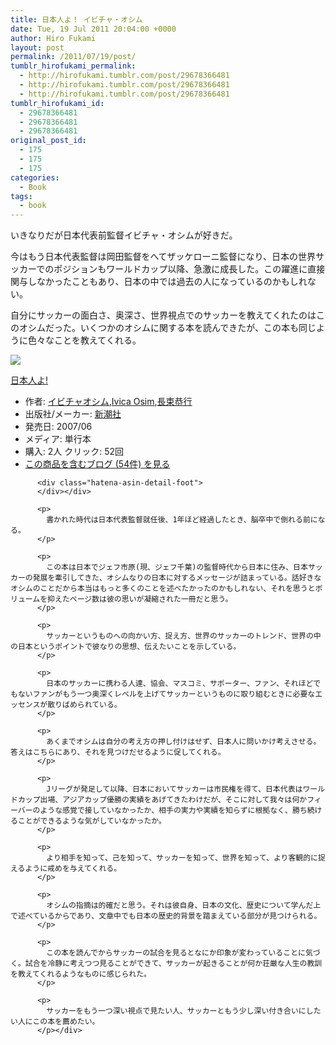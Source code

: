 ```yaml
---
title: 日本人よ！ イビチャ・オシム
date: Tue, 19 Jul 2011 20:04:00 +0000
author: Hiro Fukami
layout: post
permalink: /2011/07/19/post/
tumblr_hirofukami_permalink:
  - http://hirofukami.tumblr.com/post/29678366481
  - http://hirofukami.tumblr.com/post/29678366481
  - http://hirofukami.tumblr.com/post/29678366481
tumblr_hirofukami_id:
  - 29678366481
  - 29678366481
  - 29678366481
original_post_id:
  - 175
  - 175
  - 175
categories:
  - Book
tags:
  - book
---
```

<div class="section">
  <p>
    いきなりだが日本代表前監督イビチャ・オシムが好きだ。
  </p>
  
  <p>
    今はもう日本代表監督は岡田監督をへてザッケローニ監督になり、日本の世界サッカーでのポジションもワールドカップ以降、急激に成長した。この躍進に直接関与しなかったこともあり、日本の中では過去の人になっているのかもしれない。
  </p>
  
  <p>
    自分にサッカーの面白さ、奥深さ、世界視点でのサッカーを教えてくれたのはこのオシムだった。いくつかのオシムに関する本を読んできたが、この本も同じように色々なことを教えてくれる。
  </p>
  
  <div class="hatena-asin-detail">
    <p>
      <a href="http://www.amazon.co.jp/gp/product/4105055712/ref=as_li_tf_il?ie=UTF8&camp=247&creative=1211&creativeASIN=4105055712&linkCode=as2&tag=dsea-22" target="_blank"><img border="0" src="http://ws.assoc-amazon.jp/widgets/q?_encoding=UTF8&ASIN=4105055712&Format=_SL160_&ID=AsinImage&MarketPlace=JP&ServiceVersion=20070822&WS=1&tag=dsea-22" /></a><img src="http://www.assoc-amazon.jp/e/ir?t=dsea-22&l=as2&o=9&a=4105055712" width="1" height="1" border="0" alt="" style="border:none!important;margin:0!important;" /> <div class="hatena-asin-detail-info">
        <p>
          <a href="http://www.amazon.co.jp/gp/product/4105055712/ref=as_li_tf_tl?ie=UTF8&camp=247&creative=1211&creativeASIN=4105055712&linkCode=as2&tag=dsea-22" target="_blank">日本人よ!</a><img src="http://www.assoc-amazon.jp/e/ir?t=dsea-22&l=as2&o=9&a=4105055712" width="1" height="1" border="0" alt="" style="border:none!important;margin:0!important;" /> <ul>
            <li>
              <span class="hatena-asin-detail-label">作者:</span> <a href="http://d.hatena.ne.jp/keyword/%A5%A4%A5%D3%A5%C1%A5%E3%A5%AA%A5%B7%A5%E0" class="keyword" target="_blank">イビチャオシム</a>,<a href="http://d.hatena.ne.jp/keyword/Ivica%20Osim" class="keyword" target="_blank">Ivica Osim</a>,<a href="http://d.hatena.ne.jp/keyword/%C4%B9%C2%AB%B6%B3%B9%D4" class="keyword" target="_blank">長束恭行</a>
            </li>
            <li>
              <span class="hatena-asin-detail-label">出版社/メーカー:</span> <a href="http://d.hatena.ne.jp/keyword/%BF%B7%C4%AC%BC%D2" class="keyword" target="_blank">新潮社</a>
            </li>
            <li>
              <span class="hatena-asin-detail-label">発売日:</span> 2007/06
            </li>
            <li>
              <span class="hatena-asin-detail-label">メディア:</span> 単行本
            </li>
            <li>
              <span class="hatena-asin-detail-label">購入</span>: 2人 <span class="hatena-asin-detail-label">クリック</span>: 52回
            </li>
            <li>
              <a href="http://d.hatena.ne.jp/asin/4105055712" target="_blank">この商品を含むブログ (54件) を見る</a>
            </li>
          </ul></div> 
          
          <div class="hatena-asin-detail-foot">
          </div></div> 
          
          <p>
            書かれた時代は日本代表監督就任後、1年ほど経過したとき、脳卒中で倒れる前になる。
          </p>
          
          <p>
            この本は日本でジェフ市原(現、ジェフ千葉)の監督時代から日本に住み、日本サッカーの発展を牽引してきた、オシムなりの日本に対するメッセージが詰まっている。話好きなオシムのことだから本当はもっと多くのことを述べたかったのかもしれない、それを思うとボリュームを抑えたページ数は彼の思いが凝縮された一冊だと思う。
          </p>
          
          <p>
            サッカーというものへの向かい方、捉え方、世界のサッカーのトレンド、世界の中の日本というポイントで彼なりの思想、伝えたいことを示している。
          </p>
          
          <p>
            日本のサッカーに携わる人達、協会、マスコミ、サポーター、ファン、それほどでもないファンがもう一つ奥深くレベルを上げてサッカーというものに取り組むときに必要なエッセンスが散りばめられている。
          </p>
          
          <p>
            あくまでオシムは自分の考え方の押し付けはせず、日本人に問いかけ考えさせる。答えはこちらにあり、それを見つけだせるように促してくれる。
          </p>
          
          <p>
            Jリーグが発足して以降、日本においてサッカーは市民権を得て、日本代表はワールドカップ出場、アジアカップ優勝の実績をあげてきたわけだが、そこに対して我々は何かフィーバーのような感覚で接していなかったか、相手の実力や実績を知らずに根拠なく、勝ち続けることができるような気がしていなかったか。
          </p>
          
          <p>
            より相手を知って、己を知って、サッカーを知って、世界を知って、より客観的に捉えるように戒めを与えてくれる。
          </p>
          
          <p>
            オシムの指摘は的確だと思う。それは彼自身、日本の文化、歴史について学んだ上で述べているからであり、文章中でも日本の歴史的背景を踏まえている部分が見つけられる。
          </p>
          
          <p>
            この本を読んでからサッカーの試合を見るとなにか印象が変わっていることに気づく。試合を冷静に考えつつ見ることができて、サッカーが起きることが何か荘厳な人生の教訓を教えてくれるようなものに感じられた。
          </p>
          
          <p>
            サッカーをもう一つ深い視点で見たい人、サッカーともう少し深い付き合いにしたい人にこの本を薦めたい。
          </p></div>